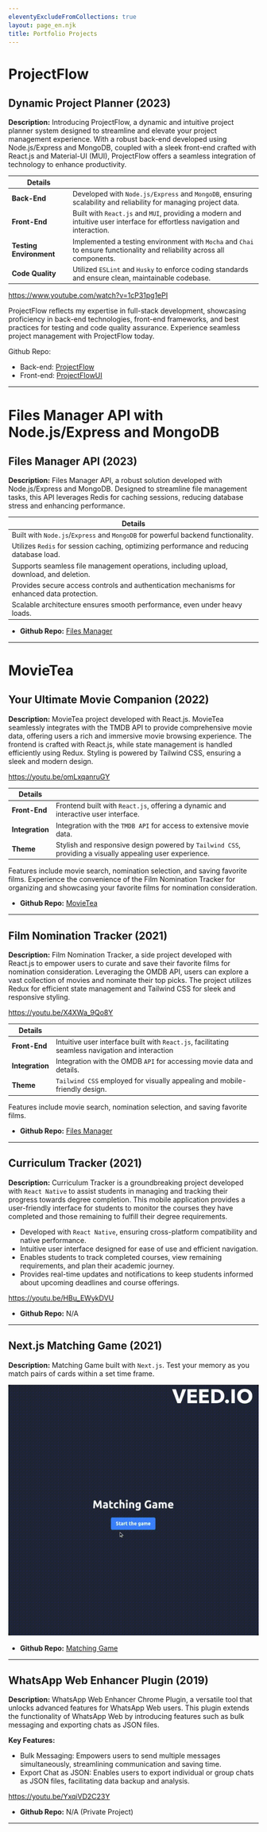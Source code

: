 ```yaml
---
eleventyExcludeFromCollections: true
layout: page_en.njk
title: Portfolio Projects
---
```


# ProjectFlow

## Dynamic Project Planner (2023)

**Description:**
Introducing ProjectFlow, a dynamic and intuitive project planner system designed to streamline and elevate your project management experience. With a robust back-end developed using Node.js/Express and MongoDB, coupled with a sleek front-end crafted with React.js and Material-UI (MUI), ProjectFlow offers a seamless integration of technology to enhance productivity.

| **Details**             |                                                                                                                             |
| ----------------------- | --------------------------------------------------------------------------------------------------------------------------- |
| **Back-End**            | Developed with `Node.js/Express` and `MongoDB`, ensuring scalability and reliability for managing project data.             |
| **Front-End**           | Built with `React.js` and `MUI`, providing a modern and intuitive user interface for effortless navigation and interaction. |
| **Testing Environment** | Implemented a testing environment with `Mocha` and `Chai` to ensure functionality and reliability across all components.    |
| **Code Quality**        | Utilized `ESLint` and `Husky` to enforce coding standards and ensure clean, maintainable codebase.                          |

https://www.youtube.com/watch?v=1cP31pg1ePI

ProjectFlow reflects my expertise in full-stack development, showcasing proficiency in back-end technologies, front-end frameworks, and best practices for testing and code quality assurance. Experience seamless project management with ProjectFlow today.

Github Repo:

- Back-end: [ProjectFlow](https://github.com/androidmini9x/ProjectFlow)
- Front-end: [ProjectFlowUI](https://github.com/androidmini9x/ProjectFlowUI)

---

# Files Manager API with Node.js/Express and MongoDB

## Files Manager API (2023)

**Description:**
Files Manager API, a robust solution developed with Node.js/Express and MongoDB. Designed to streamline file management tasks, this API leverages Redis for caching sessions, reducing database stress and enhancing performance.

| **Details**                                                                                 |
| ------------------------------------------------------------------------------------------- |
| Built with `Node.js`/`Express` and `MongoDB` for powerful backend functionality.            |
| Utilizes `Redis` for session caching, optimizing performance and reducing database load.    |
| Supports seamless file management operations, including upload, download, and deletion.     |
| Provides secure access controls and authentication mechanisms for enhanced data protection. |
| Scalable architecture ensures smooth performance, even under heavy loads.                   |

- **Github Repo:** [Files Manager](https://github.com/androidmini9x/alx-files_manager)

---

# MovieTea

## Your Ultimate Movie Companion (2022)

**Description:**
MovieTea project developed with React.js. MovieTea seamlessly integrates with the TMDB API to provide comprehensive movie data, offering users a rich and immersive movie browsing experience. The frontend is crafted with React.js, while state management is handled efficiently using Redux. Styling is powered by Tailwind CSS, ensuring a sleek and modern design.

https://youtu.be/omLxqanruGY

| **Details**     |                                                                                                          |
| --------------- | -------------------------------------------------------------------------------------------------------- |
| **Front-End**   | Frontend built with `React.js`, offering a dynamic and interactive user interface.                       |
| **Integration** | Integration with the `TMDB API` for access to extensive movie data.                                      |
| **Theme**       | Stylish and responsive design powered by `Tailwind CSS`, providing a visually appealing user experience. |

Features include movie search, nomination selection, and saving favorite films.
Experience the convenience of the Film Nomination Tracker for organizing and showcasing your favorite films for nomination consideration.

- **Github Repo:** [MovieTea](https://github.com/androidmini9x/react-redux-moive-project)

---

## Film Nomination Tracker (2021)

**Description:**
Film Nomination Tracker, a side project developed with React.js to empower users to curate and save their favorite films for nomination consideration. Leveraging the OMDB API, users can explore a vast collection of movies and nominate their top picks. The project utilizes Redux for efficient state management and Tailwind CSS for sleek and responsive styling.

https://youtu.be/X4XWa_9Qo8Y

| **Details**     |                                                                                                  |
| --------------- | ------------------------------------------------------------------------------------------------ |
| **Front-End**   | Intuitive user interface built with `React.js`, facilitating seamless navigation and interaction |
| **Integration** | Integration with the OMDB `API` for accessing movie data and details.                            |
| **Theme**       | `Tailwind CSS` employed for visually appealing and mobile-friendly design.                       |

Features include movie search, nomination selection, and saving favorite films.

- **Github Repo:** [Files Manager](https://github.com/androidmini9x/react-shopify-challenge)

---

## Curriculum Tracker (2021)

**Description:**
Curriculum Tracker is a groundbreaking project developed with `React Native` to assist students in managing and tracking their progress towards degree completion. This mobile application provides a user-friendly interface for students to monitor the courses they have completed and those remaining to fulfill their degree requirements.

- Developed with `React Native`, ensuring cross-platform compatibility and native performance.
- Intuitive user interface designed for ease of use and efficient navigation.
- Enables students to track completed courses, view remaining requirements, and plan their academic journey.
- Provides real-time updates and notifications to keep students informed about upcoming deadlines and course offerings.

https://youtu.be/HBu_EWykDVU

- **Github Repo:** N/A

---

## Next.js Matching Game (2021)

**Description:**
Matching Game built with `Next.js`. Test your memory as you match pairs of cards within a set time frame.

![Matching Game](/assets/images/MemoryGame.gif)

- **Github Repo:** [Matching Game](https://github.com/androidmini9x/nextjs-image/tree/main/matchgame)

---

## WhatsApp Web Enhancer Plugin (2019)

**Description:**
WhatsApp Web Enhancer Chrome Plugin, a versatile tool that unlocks advanced features for WhatsApp Web users. This plugin extends the functionality of WhatsApp Web by introducing features such as bulk messaging and exporting chats as JSON files.

**Key Features:**

- Bulk Messaging: Empowers users to send multiple messages simultaneously, streamlining communication and saving time.
- Export Chat as JSON: Enables users to export individual or group chats as JSON files, facilitating data backup and analysis.

https://youtu.be/YxqiVD2C23Y

- **Github Repo:** N/A (Private Project)

---
